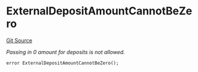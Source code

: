 # ExternalDepositAmountCannotBeZero
[Git Source](https://github.com/nayms/contracts-v3/blob/0aa70a4d39a9875c02cd43cc38c09012f52d800e/src/shared/CustomErrors.sol)

*Passing in 0 amount for deposits is not allowed.*


```solidity
error ExternalDepositAmountCannotBeZero();
```

